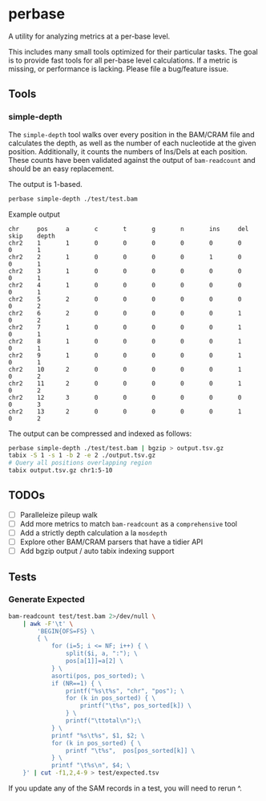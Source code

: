 # perbase

A utility for analyzing metrics at a per-base level.

This includes many small tools optimized for their particular tasks. The goal is to provide fast tools for all per-base level calculations. If a metric is missing, or performance is lacking. Please file a bug/feature issue.

## Tools

### simple-depth

The `simple-depth` tool walks over every position in the BAM/CRAM file and calculates the depth, as well as the number of each nucleotide at the given position. Additionally, it counts the numbers of Ins/Dels at each position. These counts have been validated against the output of `bam-readcount` and should be an easy replacement.

The output is 1-based.

```bash
perbase simple-depth ./test/test.bam
```

Example output

```text
chr     pos     a       c       t       g       n       ins     del     skip    depth
chr2    1       1       0       0       0       0       0       0       0       1
chr2    2       1       0       0       0       0       1       0       0       1
chr2    3       1       0       0       0       0       0       0       0       1
chr2    4       1       0       0       0       0       0       0       0       1
chr2    5       2       0       0       0       0       0       0       0       2
chr2    6       2       0       0       0       0       0       1       0       2
chr2    7       1       0       0       0       0       0       1       0       1
chr2    8       1       0       0       0       0       0       1       0       1
chr2    9       1       0       0       0       0       0       1       0       1
chr2    10      2       0       0       0       0       0       1       0       2
chr2    11      2       0       0       0       0       0       1       0       2
chr2    12      3       0       0       0       0       0       0       0       3
chr2    13      2       0       0       0       0       0       1       0       2
```

The output can be compressed and indexed as follows:

```bash
perbase simple-depth ./test/test.bam | bgzip > output.tsv.gz
tabix -S 1 -s 1 -b 2 -e 2 ./output.tsv.gz
# Query all positions overlapping region
tabix output.tsv.gz chr1:5-10
```

## TODOs

- [ ] Paralleleize pileup walk
- [ ] Add more metrics to match `bam-readcount` as a `comprehensive` tool
- [ ] Add a strictly depth calculation a la `mosdepth`
- [ ] Explore other BAM/CRAM parsers that have a tidier API
- [ ] Add bgzip output / auto tabix indexing support

## Tests

### Generate Expected

```bash
bam-readcount test/test.bam 2>/dev/null \
    | awk -F'\t' \
        'BEGIN{OFS=FS} \
        { \
            for (i=5; i <= NF; i++) { \
                split($i, a, ":"); \
                pos[a[1]]=a[2] \
            } \
            asorti(pos, pos_sorted); \
            if (NR==1) { \
                printf("%s\t%s", "chr", "pos"); \
                for (k in pos_sorted) { \
                    printf("\t%s", pos_sorted[k]) \
                } \
                printf("\ttotal\n");\
            } \
            printf "%s\t%s", $1, $2; \
            for (k in pos_sorted) { \
                printf "\t%s",  pos[pos_sorted[k]] \
            } \
            printf "\t%s\n", $4; \
    }' | cut -f1,2,4-9 > test/expected.tsv
```

If you update any of the SAM records in a test, you will need to rerun ^.
